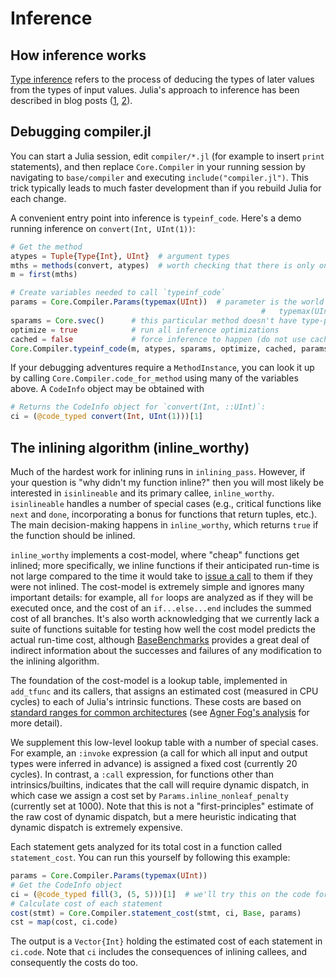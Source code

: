 # Inference

## How inference works

[Type inference](https://en.wikipedia.org/wiki/Type_inference) refers to the process of deducing the types of later values from the types of input values.
Julia's approach to inference has been described in blog posts ([1](https://juliacomputing.com/blog/2016/04/04/inference-convergence.html), [2](https://juliacomputing.com/blog/2017/05/15/inference-converage2.html)).

## Debugging compiler.jl

You can start a Julia session, edit `compiler/*.jl` (for example to insert `print` statements), and then replace `Core.Compiler` in your running session by navigating to `base/compiler` and executing `include("compiler.jl")`.
This trick typically leads to much faster development than if you rebuild Julia for each change.

A convenient entry point into inference is `typeinf_code`. Here's a demo running inference on `convert(Int, UInt(1))`:

```julia
# Get the method
atypes = Tuple{Type{Int}, UInt}  # argument types
mths = methods(convert, atypes)  # worth checking that there is only one
m = first(mths)

# Create variables needed to call `typeinf_code`
params = Core.Compiler.Params(typemax(UInt))  # parameter is the world age,
                                                        #   typemax(UInt) -> most recent
sparams = Core.svec()      # this particular method doesn't have type-parameters
optimize = true            # run all inference optimizations
cached = false             # force inference to happen (do not use cached results)
Core.Compiler.typeinf_code(m, atypes, sparams, optimize, cached, params)
```

If your debugging adventures require a `MethodInstance`, you can look it up by calling `Core.Compiler.code_for_method` using many of the variables above.
A `CodeInfo` object may be obtained with

```julia
# Returns the CodeInfo object for `convert(Int, ::UInt)`:
ci = (@code_typed convert(Int, UInt(1)))[1]
```

## The inlining algorithm (inline_worthy)

Much of the hardest work for inlining runs in `inlining_pass`.
However, if your question is "why didn't my function inline?" then you will most likely be interested in `isinlineable` and its primary callee, `inline_worthy`.
`isinlineable` handles a number of special cases (e.g., critical functions like `next` and `done`, incorporating a bonus for functions that return tuples, etc.).
The main decision-making happens in `inline_worthy`, which returns `true` if the function should be inlined.

`inline_worthy` implements a cost-model, where "cheap" functions get inlined; more specifically, we inline functions if their anticipated run-time is not large compared to the time it would take to [issue a call](https://en.wikipedia.org/wiki/Calling_convention) to them if they were not inlined.
The cost-model is extremely simple and ignores many important details: for example, all `for` loops are analyzed as if they will be executed once, and the cost of an `if...else...end` includes the summed cost of all branches.
It's also worth acknowledging that we currently lack a suite of functions suitable for testing how well the cost model predicts the actual run-time cost, although [BaseBenchmarks](https://github.com/JuliaCI/BaseBenchmarks.jl) provides a great deal of indirect information about the successes and failures of any modification to the inlining algorithm.

The foundation of the cost-model is a lookup table, implemented in `add_tfunc` and its callers, that assigns an estimated cost (measured in CPU cycles) to each of Julia's intrinsic functions.
These costs are based on [standard ranges for common architectures](http://ithare.com/wp-content/uploads/part101_infographics_v08.png) (see [Agner Fog's analysis](http://www.agner.org/optimize/instruction_tables.pdf) for more detail).

We supplement this low-level lookup table with a number of special cases.
For example, an `:invoke` expression (a call for which all input and output types were inferred in advance) is assigned a fixed cost (currently 20 cycles).
In contrast, a `:call` expression, for functions other than intrinsics/builtins, indicates that the call will require dynamic dispatch, in which case we assign a cost set by `Params.inline_nonleaf_penalty` (currently set at 1000).
Note that this is not a "first-principles" estimate of the raw cost of dynamic dispatch, but a mere heuristic indicating that dynamic dispatch is extremely expensive.

Each statement gets analyzed for its total cost in a function called `statement_cost`.
You can run this yourself by following this example:

```julia
params = Core.Compiler.Params(typemax(UInt))
# Get the CodeInfo object
ci = (@code_typed fill(3, (5, 5)))[1]  # we'll try this on the code for `fill(3, (5, 5))`
# Calculate cost of each statement
cost(stmt) = Core.Compiler.statement_cost(stmt, ci, Base, params)
cst = map(cost, ci.code)
```

The output is a `Vector{Int}` holding the estimated cost of each statement in `ci.code`.
Note that `ci` includes the consequences of inlining callees, and consequently the costs do too.
